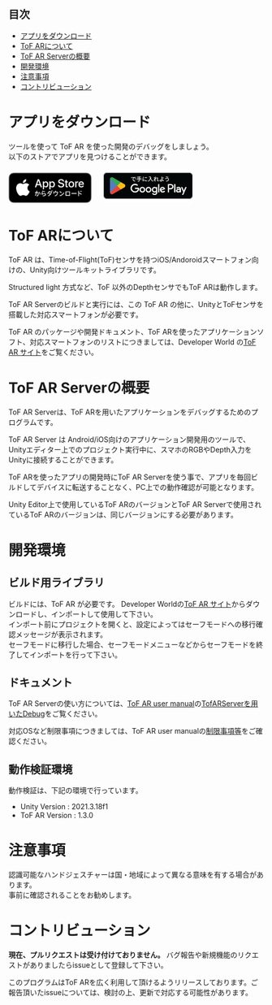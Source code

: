 ## 目次

* [アプリをダウンロード](#download)
* [ToF ARについて](#about)
* [ToF AR Serverの概要](#overview)
* [開発環境](#environment)
* [注意事項](#notes)
* [コントリビューション](#contributing)


<a name="download"></a>
# アプリをダウンロード

ツールを使って ToF AR を使った開発のデバッグをしましょう。  
以下のストアでアプリを見つけることができます。

[<img alt="App Store からダウンロード" src="/Docs/images/App_Store_Badge_JP_100317.svg" height="60">](https://apps.apple.com/jp/developer/id1601362415)
&nbsp;&nbsp;&nbsp;&nbsp;
[<img alt="Google Play で手に入れよう" src="/Docs/images/google-play-badge_jp.png" height="68">](https://play.google.com/store/apps/developer?id=Sony+Semiconductor+Solutions+Corporation)


<a name="about"></a>
# ToF ARについて

ToF AR は、Time-of-Flight(ToF)センサを持つiOS/Andoroidスマートフォン向けの、Unity向けツールキットライブラリです。

Structured light 方式など、ToF 以外のDepthセンサでもToF ARは動作します。

ToF AR Serverのビルドと実行には、この ToF AR の他に、UnityとToFセンサを搭載した対応スマートフォンが必要です。

ToF AR のパッケージや開発ドキュメント、ToF ARを使ったアプリケーションソフト、対応スマートフォンのリストにつきましては、Developer World の[ToF AR サイト](https://developer.sony.com/ja/develop/tof-ar)をご覧ください。


<a name="overview"></a>
# ToF AR Serverの概要

ToF AR Serverは、ToF ARを用いたアプリケーションをデバッグするためのプログラムです。

ToF AR Server は Android/iOS向けのアプリケーション開発用のツールで、Unityエディター上でのプロジェクト実行中に、スマホのRGBやDepth入力をUnityに接続することができます。

ToF ARを使ったアプリの開発時にToF AR Serverを使う事で、アプリを毎回ビルドしてデバイスに転送することなく、PC上での動作確認が可能となります。

Unity Editor上で使用しているToF ARのバージョンとToF AR Serverで使用されているToF ARのバージョンは、同じバージョンにする必要があります。


<a name="environment"></a>
# 開発環境

## ビルド用ライブラリ

ビルドには、ToF AR が必要です。 Developer Worldの[ToF AR サイト](https://developer.sony.com/ja/develop/tof-ar)からダウンロードし、インポートして使用して下さい。  
インポート前にプロジェクトを開くと、設定によってはセーフモードへの移行確認メッセージが表示されます。  
セーフモードに移行した場合、セーフモードメニューなどからセーフモードを終了してインポートを行って下さい。


## ドキュメント

ToF AR Serverの使い方については、[ToF AR user manual](https://developer.sony.com/develop/tof-ar/development-guides/docs/ToF_AR_User_Manual_ja.html)の[TofARServerを用いたDebug](https://developer.sony.com/develop/tof-ar/development-guides/docs/ToF_AR_User_Manual_ja.html#_debug_with_tofarserver)をご覧ください。

対応OSなど制限事項につきましては、ToF AR user manualの[制限事項等](https://developer.sony.com/develop/tof-ar/development-guides/docs/ToF_AR_User_Manual_ja.html#_%E5%88%B6%E9%99%90%E4%BA%8B%E9%A0%85%E7%AD%89)をご確認ください。


## 動作検証環境

動作検証は、下記の環境で行っています。

* Unity Version  : 2021.3.18f1
* ToF AR Version : 1.3.0


<a name="notes"></a>
# 注意事項

認識可能なハンドジェスチャーは国・地域によって異なる意味を有する場合があります。  
事前に確認されることをお勧めします。


<a name="contributing"></a>
# コントリビューション

**現在、プルリクエストは受け付けておりません。** バグ報告や新規機能のリクエストがありましたらissueとして登録して下さい。

このプログラムはToF ARを広く利用して頂けるようリリースしております。ご報告頂いたissueについては、検討の上、更新で対応する可能性があります。



